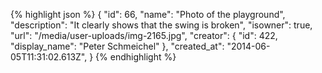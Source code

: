 {% highlight json %}
{
    "id": 66,
    "name": "Photo of the playground",
    "description": "It clearly shows that the swing is broken",
    "isowner": true,
    "url": "/media/user-uploads/img-2165.jpg",
    "creator": {
        "id": 422,
        "display_name": "Peter Schmeichel"
    },
    "created_at": "2014-06-05T11:31:02.613Z",
}
{% endhighlight %}